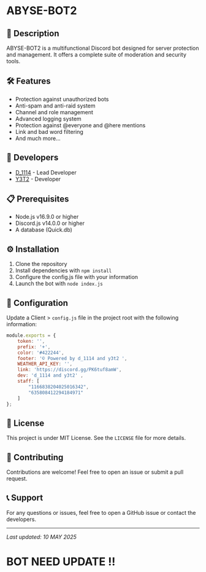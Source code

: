 # ABYSE-BOT2

## 📝 Description
ABYSE-BOT2 is a multifunctional Discord bot designed for server protection and management. It offers a complete suite of moderation and security tools.

## 🛠️ Features
- Protection against unauthorized bots
- Anti-spam and anti-raid system
- Channel and role management
- Advanced logging system
- Protection against @everyone and @here mentions
- Link and bad word filtering
- And much more...

## 👥 Developers
- [D_1114](https://github.com/NahByeBye) - Lead Developer
- [Y3T2](https://github.com/y3t2) - Developer

## 📋 Prerequisites
- Node.js v16.9.0 or higher
- Discord.js v14.0.0 or higher
- A database (Quick.db)

## ⚙️ Installation
1. Clone the repository
2. Install dependencies with `npm install`
3. Configure the config.js file with your information
4. Launch the bot with `node index.js`

## 🔧 Configuration
Update a Client > `config.js` file in the project root with the following information:
```js
module.exports = {
    token: '', 
    prefix: '+',              
    color: '#422244',        
    footer: '© Powered by d_1114 and y3t2 ', 
    WEATHER_API_KEY: '', 
    link: 'https://discord.gg/PK6tuf8amW', 
    dev: 'd_1114 and y3t2' ,           
    staff: [
        "1166838204025016342",
        "635808412294184971"     
    ]
};
```

## 📜 License
This project is under MIT License. See the `LICENSE` file for more details.

## 🤝 Contributing
Contributions are welcome! Feel free to open an issue or submit a pull request.

## 📞 Support
For any questions or issues, feel free to open a GitHub issue or contact the developers.

---
*Last updated: 10 MAY 2025* 
# BOT NEED UPDATE !!
